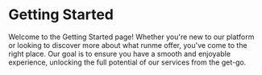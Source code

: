 

# Getting Started

Welcome to the Getting Started page! Whether you're new to our platform or looking to discover more about what runme offer, you've come to the right place. Our goal is to ensure you have a smooth and enjoyable experience, unlocking the full potential of our services from the get-go.
